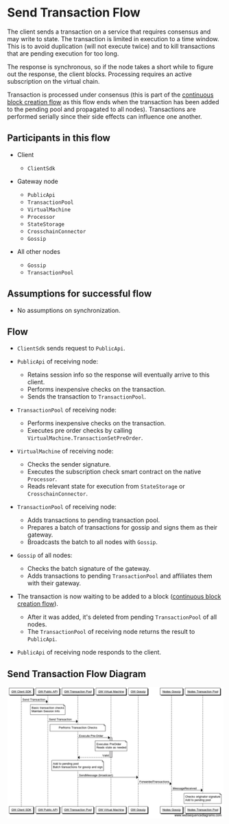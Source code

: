 # Send Transaction Flow

The client sends a transaction on a service that requires consensus and may write to state. The transaction is limited in execution to a time window. This is to avoid duplication (will not execute twice) and to kill transactions that are pending execution for too long.

The response is synchronous, so if the node takes a short while to figure out the response, the client blocks. Processing requires an active subscription on the virtual chain.

Transaction is processed under consensus (this is part of the [continuous block creation flow](block-creation.md) as this flow ends when the transaction has been added to the pending pool and propagated to all nodes). Transactions are performed serially since their side effects can influence one another.

## Participants in this flow

* Client
  * `ClientSdk`

* Gateway node
  * `PublicApi`
  * `TransactionPool`
  * `VirtualMachine`
  * `Processor`
  * `StateStorage`
  * `CrosschainConnector`
  * `Gossip`

* All other nodes
  * `Gossip`
  * `TransactionPool`

## Assumptions for successful flow

* No assumptions on synchronization.

## Flow

* `ClientSdk` sends request to `PublicApi`.

* `PublicApi` of receiving node:
  * Retains session info so the response will eventually arrive to this client.
  * Performs inexpensive checks on the transaction.
  * Sends the transaction to `TransactionPool`.

* `TransactionPool` of receiving node:
  * Performs inexpensive checks on the transaction.
  * Executes pre order checks by calling `VirtualMachine.TransactionSetPreOrder`.

* `VirtualMachine` of receiving node:
  * Checks the sender signature.
  * Executes the subscription check smart contract on the native `Processor`.
  * Reads relevant state for execution from `StateStorage` or `CrosschainConnector`.

* `TransactionPool` of receiving node:
  * Adds transactions to pending transaction pool.
  * Prepares a batch of transactions for gossip and signs them as their gateway.
  * Broadcasts the batch to all nodes with `Gossip`.

* `Gossip` of all nodes:
  * Checks the batch signature of the gateway.
  * Adds transactions to pending `TransactionPool` and affiliates them with their gateway.

* The transaction is now waiting to be added to a block ([continuous block creation flow](block-creation.md)).
  * After it was added, it's deleted from pending `TransactionPool` of all nodes.
  * The `TransactionPool` of receiving node returns the result to `PublicApi`.

* `PublicApi` of receiving node responds to the client.

## Send Transaction Flow Diagram

![alt text][send_transaction_flow] <br/><br/>

[send_transaction_flow]: ../_img/send_transaction_flow.png "Send transction"
